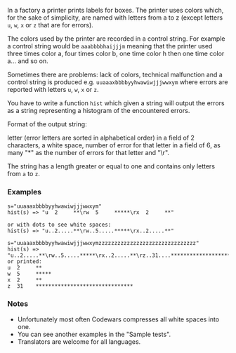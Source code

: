 In a factory a printer prints labels for boxes. The printer uses colors which, for the sake of simplicity, are named with letters from a to z (except letters `u`, `w`, `x` or `z` that are for errors).

The colors used by the printer are recorded in a control string. For example a control string would be `aaabbbbhaijjjm` meaning that the printer used three times color a, four times color b, one time color h then one time color a... and so on.

Sometimes there are problems: lack of colors, technical malfunction and a control string is produced e.g. `uuaaaxbbbbyyhwawiwjjjwwxym` where errors are reported with letters `u`, `w`, `x` or `z`.

You have to write a function `hist` which given a string will output the errors as a string representing a histogram of the encountered errors.

Format of the output string:

letter (error letters are sorted in alphabetical order) in a field of 2 characters, a white space, number of error for that letter in a field of 6, as many "*" as the number of errors for that letter and "\r".

The string has a length greater or equal to one and contains only letters from `a` to `z`.

### Examples

```
s="uuaaaxbbbbyyhwawiwjjjwwxym"
hist(s) => "u  2     **\rw  5     *****\rx  2     **"

or with dots to see white spaces:
hist(s) => "u..2.....**\rw..5.....*****\rx..2.....**"

s="uuaaaxbbbbyyhwawiwjjjwwxymzzzzzzzzzzzzzzzzzzzzzzzzzzzzzzz"
hist(s) => "u..2.....**\rw..5.....*****\rx..2.....**\rz..31....*******************************"
or printed:
u  2     **
w  5     *****
x  2     **
z  31    *******************************
```
### Notes

- Unfortunately most often Codewars compresses all white spaces into one.
- You can see another examples in the "Sample tests".
- Translators are welcome for all languages.
